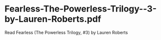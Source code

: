 # Fearless-The-Powerless-Trilogy--3-by-Lauren-Roberts.pdf
Read Fearless (The Powerless Trilogy, #3) by Lauren  Roberts
